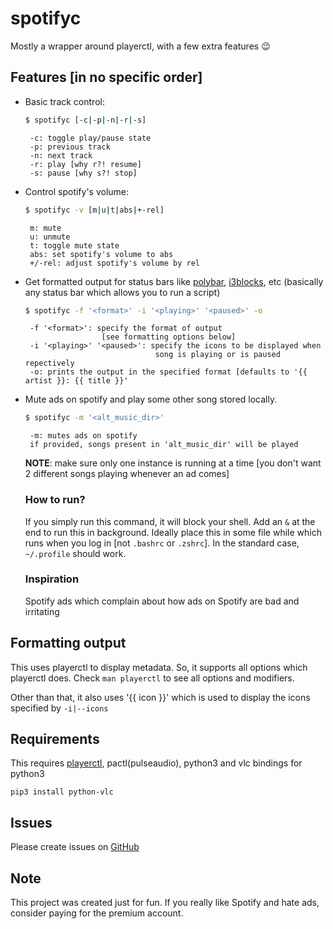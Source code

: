 # spotifyc

Mostly a wrapper around playerctl, with a few extra features 😉

## Features [in no specific order]
 - Basic track control:
    ```sh
    $ spotifyc [-c|-p|-n|-r|-s]
    ```
        -c: toggle play/pause state
        -p: previous track
        -n: next track
        -r: play [why r?! resume]
        -s: pause [why s?! stop]


 - Control spotify's volume:
    ```sh
    $ spotifyc -v [m|u|t|abs|+-rel]
    ```
        m: mute
        u: unmute
        t: toggle mute state
        abs: set spotify's volume to abs
        +/-rel: adjust spotify's volume by rel


 - Get formatted output for status bars like [polybar](https://github.com/polybar/polybar),
    [i3blocks](https://github.com/vivien/i3blocks), etc
    (basically any status bar which allows you to run a script)
    ```sh
    $ spotifyc -f '<format>' -i '<playing>' '<paused>' -o
    ```
        -f '<format>': specify the format of output
                        [see formatting options below]
        -i '<playing>' '<paused>': specify the icons to be displayed when
                                    song is playing or is paused repectively
        -o: prints the output in the specified format [defaults to '{{ artist }}: {{ title }}'

 - Mute ads on spotify and play some other song stored locally.

    ```sh
    $ spotifyc -m '<alt_music_dir>'
    ```
        -m: mutes ads on spotify
        if provided, songs present in 'alt_music_dir' will be played

    __NOTE__: make sure only one instance is running at a time
    [you don't want 2 different songs playing whenever an ad comes]

    ### How to run?
    If you simply run this command, it will block your shell.
    Add an `&` at the end to run this in background.
    Ideally place this in some file while which runs when you log in [not `.bashrc` or `.zshrc`].
    In the standard case, `~/.profile` should work.

    ### Inspiration
    Spotify ads which complain about how ads on Spotify are bad and irritating

## Formatting output
This uses playerctl to display metadata. So, it supports all options which playerctl does. 
Check `man playerctl` to see all options and modifiers.

Other than that, it also uses '{{ icon }}' which is used to display the icons specified by `-i|--icons`

## Requirements
This requires [playerctl](https://github.com/acrisci/playerctl), pactl(pulseaudio), python3 and vlc bindings for python3

    pip3 install python-vlc

## Issues
Please create issues on [GitHub](https://github.com/YoogottamK/spotifyc/issues)

## Note
This project was created just for fun. If you really like Spotify and hate ads, consider paying for the premium account.
